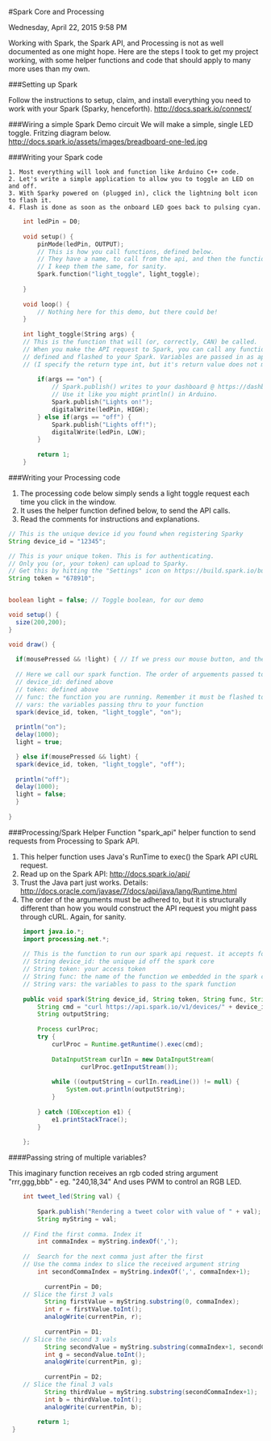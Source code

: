 #Spark Core and Processing

Wednesday, April 22, 2015
9:58 PM

Working with Spark, the Spark API, and Processing is not as well documented as one might hope. Here are the steps I took to get my project working, with some helper functions and code that should apply to many more uses than my own.

###Setting up Spark

Follow the instructions to setup, claim, and install everything you need to work with your Spark (Sparky, henceforth).
http://docs.spark.io/connect/

###Wiring a simple Spark Demo circuit
We will make a simple, single LED toggle. 
Fritzing diagram below.
http://docs.spark.io/assets/images/breadboard-one-led.jpg

###Writing your Spark code

	1. Most everything will look and function like Arduino C++ code. 
	2. Let's write a simple application to allow you to toggle an LED on and off.
	3. With Sparky powered on (plugged in), click the lightning bolt icon to flash it.
	4. Flash is done as soon as the onboard LED goes back to pulsing cyan.
```cpp	
	int ledPin = D0;
	
	void setup() {
	    pinMode(ledPin, OUTPUT);
	    // This is how you call functions, defined below.
	    // They have a name, to call from the api, and then the function to call.
	    // I keep them the same, for sanity.
	    Spark.function("light_toggle", light_toggle);
	
	}
	
	void loop() {
	    // Nothing here for this demo, but there could be!
	}
	
	int light_toggle(String args) {
	// This is the function that will (or, correctly, CAN) be called.
	// When you make the API request to Spark, you can call any function
	// defined and flashed to your Spark. Variables are passed in as api arguments.
	// (I specify the return type int, but it's return value does not matter AFAIK.)
	
	    if(args == "on") {
	        // Spark.publish() writes to your dashboard @ https://dashboard.spark.io/
	        // Use it like you might println() in Arduino.
	        Spark.publish("Lights on!"); 
	        digitalWrite(ledPin, HIGH);
	    } else if(args == "off") {
	        Spark.publish("Lights off!");
	        digitalWrite(ledPin, LOW);
	    }
	    
	    return 1;
	}
```
	
###Writing your Processing code

1. The processing code below simply sends a light toggle request each time you click in the window.
2. It uses the helper function defined below, to send the API calls.
3. Read the comments for instructions and explanations.

```java
// This is the unique device id you found when registering Sparky
String device_id = "12345";  

// This is your unique token. This is for authenticating. 
// Only you (or, your token) can upload to Sparky.
// Get this by hitting the "Settings" icon on https://build.spark.io/build/
String token = "678910"; 


boolean light = false; // Toggle boolean, for our demo

void setup() {
  size(200,200);
}

void draw() {
  
  if(mousePressed && !light) { // If we press our mouse button, and the light is off (aka false, or !light)...
    
  // Here we call our spark function. The order of arguements passed to it matter! They are:
  // device_id: defined above
  // token: defined above
  // func: the function you are running. Remember it must be flashed to your spark!
  // vars: the variables passing thru to your function
  spark(device_id, token, "light_toggle", "on");
        
  println("on");
  delay(1000);
  light = true;

  } else if(mousePressed && light) {
  spark(device_id, token, "light_toggle", "off");
  
  println("off");
  delay(1000);
  light = false;
  }
  
}
```

###Processing/Spark Helper Function
"spark_api" helper function to send requests from Processing to Spark API.

1. This helper function uses Java's RunTime to exec() the Spark API cURL request.
2. Read up on the Spark API: http://docs.spark.io/api/
3. Trust the Java part just works. Details: http://docs.oracle.com/javase/7/docs/api/java/lang/Runtime.html
4. The order of the arguments must be adhered to, but it is structurally different than how you would construct the API request you might pass through cURL. Again, for sanity.

```java
	import java.io.*;
	import processing.net.*;
	
	// This is the function to run our spark api request. it accepts four variables:
	// String device_id: the unique id off the spark core
	// String token: your access token
	// String func: the name of the function we embedded in the spark core firmware
	// String vars: the variables to pass to the spark function
	
	public void spark(String device_id, String token, String func, String vars) {
	    String cmd = "curl https://api.spark.io/v1/devices/" + device_id + "/" + func + " -d access_token=" + token + " -d args=" + vars;
	    String outputString;
	
	    Process curlProc;
	    try {
	        curlProc = Runtime.getRuntime().exec(cmd);
	
	        DataInputStream curlIn = new DataInputStream(
	                curlProc.getInputStream());
	
	        while ((outputString = curlIn.readLine()) != null) {
	            System.out.println(outputString);
	        }
	
	    } catch (IOException e1) {
	        e1.printStackTrace();
	    }
	  
	};
```
	
####Passing string of multiple variables?
	
This imaginary function receives an rgb coded string argument "rrr,ggg,bbb" - eg. "240,18,34"
And uses PWM to control an RGB LED.

```java
	int tweet_led(String val) {
	
	    Spark.publish("Rendering a tweet color with value of " + val);
	    String myString = val;
	
	// Find the first comma. Index it
	    int commaIndex = myString.indexOf(',');
	
	//  Search for the next comma just after the first
	// Use the comma index to slice the received argument string
	    int secondCommaIndex = myString.indexOf(',', commaIndex+1);
	
	      currentPin = D0;
	// Slice the first 3 vals
	      String firstValue = myString.substring(0, commaIndex);       
		  int r = firstValue.toInt();
	      analogWrite(currentPin, r);
	
	      currentPin = D1;
	// Slice the second 3 vals
	      String secondValue = myString.substring(commaIndex+1, secondCommaIndex);
	      int g = secondValue.toInt();
	      analogWrite(currentPin, g);
	
	      currentPin = D2;
	// Slice the final 3 vals
	      String thirdValue = myString.substring(secondCommaIndex+1);
	      int b = thirdValue.toInt();
	      analogWrite(currentPin, b);
	    
		return 1;
 }
```
